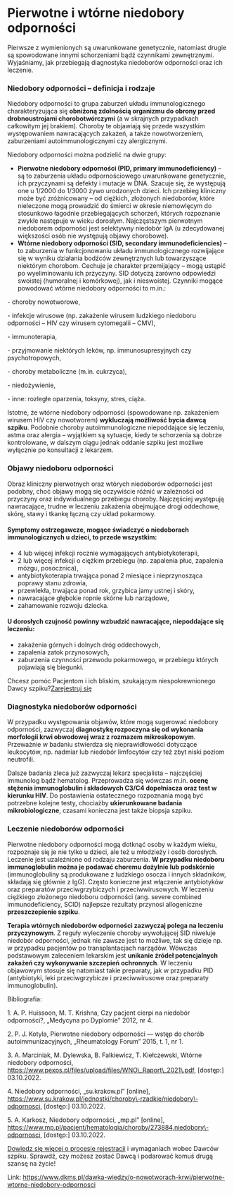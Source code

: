 # Pierwotne i wtórne niedobory odporności

Pierwsze z wymienionych są uwarunkowane genetycznie, natomiast drugie są spowodowane innymi schorzeniami bądź czynnikami zewnętrznymi. Wyjaśniamy, jak przebiegają diagnostyka niedoborów odporności oraz ich leczenie.


### Niedobory odporności – definicja i rodzaje


Niedobory odporności to grupa zaburzeń układu immunologicznego charakteryzująca się **obniżoną zdolnością organizmu do obrony przed drobnoustrojami chorobotwórczymi** (a w skrajnych przypadkach całkowitym jej brakiem). Choroby te objawiają się przede wszystkim występowaniem nawracających zakażeń, a także nowotworzeniem, zaburzeniami autoimmunologicznymi czy alergicznymi.


Niedobory odporności można podzielić na dwie grupy:


* **Pierwotne niedobory odporności (PID, primary immunodeficiency)** – są to zaburzenia układu odpornościowego uwarunkowane genetycznie, ich przyczynami są defekty i mutacje w DNA. Szacuje się, że występują one u 1/2000 do 1/3000 żywo urodzonych dzieci. Ich przebieg kliniczny może być zróżnicowany – od ciężkich, złożonych niedoborów, które nieleczone mogą prowadzić do śmierci w okresie niemowlęcym do stosunkowo łagodnie przebiegających schorzeń, których rozpoznanie zwykle następuje w wieku dorosłym. Najczęstszym pierwotnym niedoborem odporności jest selektywny niedobór IgA (u zdecydowanej większości osób nie występują objawy chorobowe).
* **Wtórne niedobory odporności (SID, secondary immunodeficiencies)** – to zaburzenia w funkcjonowaniu układu immunologicznego rozwijające się w wyniku działania bodźców zewnętrznych lub towarzyszące niektórym chorobom. Cechuje je charakter przemijający – mogą ustąpić po wyeliminowaniu ich przyczyny. SID dotyczą zarówno odpowiedzi swoistej (humoralnej i komórkowej), jak i nieswoistej. Czynniki mogące powodować wtórne niedobory odporności to m.in.:


\- choroby nowotworowe,


\- infekcje wirusowe (np. zakażenie wirusem ludzkiego niedoboru odporności – HIV czy wirusem cytomegalii – CMV),


\- immunoterapia,


\- przyjmowanie niektórych leków, np. immunosupresyjnych czy psychotropowych,


\- choroby metaboliczne (m.in. cukrzyca),


\- niedożywienie,


\- inne: rozległe oparzenia, toksyny, stres, ciąża.


Istotne, że wtórne niedobory odporności (spowodowane np. zakażeniem wirusem HIV czy nowotworem) **wykluczają możliwość bycia dawcą szpiku**. Podobnie choroby autoimmunologiczne niepoddające się leczeniu, astma oraz alergia – wyjątkiem są sytuacje, kiedy te schorzenia są dobrze kontrolowane, w dalszym ciągu jednak oddanie szpiku jest możliwe wyłącznie po konsultacji z lekarzem.


### Objawy niedoboru odporności


Obraz kliniczny pierwotnych oraz wtórych niedoborów odporności jest podobny, choć objawy mogą się oczywiście różnić w zależności od przyczyny oraz indywidualnego przebiegu choroby. Najczęściej występują nawracające, trudne w leczeniu zakażenia obejmujące drogi oddechowe, skórę, stawy i tkankę łączną czy układ pokarmowy.


#### Symptomy ostrzegawcze, mogące świadczyć o niedoborach immunologicznych u dzieci, to przede wszystkim:


* 4 lub więcej infekcji rocznie wymagających antybiotykoterapii,
* 2 lub więcej infekcji o ciężkim przebiegu (np. zapalenia płuc, zapalenia mózgu, posocznica),
* antybiotykoterapia trwająca ponad 2 miesiące i nieprzynosząca poprawy stanu zdrowia,
* przewlekła, trwająca ponad rok, grzybica jamy ustnej i skóry,
* nawracające głębokie ropnie skórne lub narządowe,
* zahamowanie rozwoju dziecka.


#### U dorosłych czujność powinny wzbudzić nawracające, niepoddające się leczeniu:


* zakażenia górnych i dolnych dróg oddechowych,
* zapalenia zatok przynosowych,
* zaburzenia czynności przewodu pokarmowego, w przebiegu których pojawiają się biegunki.


Chcesz pomóc Pacjentom i ich bliskim, szukającym niespokrewnionego Dawcy szpiku?[Zarejestruj się](/zarejestruj-sie-teraz "Zarejestruj sie teraz")
### Diagnostyka niedoborów odporności


W przypadku występowania objawów, które mogą sugerować niedobory odporności, zazwyczaj **diagnostykę rozpoczyna się od wykonania morfologii krwi obwodowej wraz z rozmazem mikroskopowym**. Przeważnie w badaniu stwierdza się nieprawidłowości dotyczące leukocytów, np. nadmiar lub niedobór limfocytów czy też zbyt niski poziom neutrofili.


Dalsze badania zleca już zazwyczaj lekarz specjalista – najczęściej immunolog bądź hematolog. Przeprowadza się wówczas m.in. **ocenę stężenia immunoglobulin i składowych C3/C4 dopełniacza oraz test w kierunku HIV**. Do postawienia ostatecznego rozpoznania mogą być potrzebne kolejne testy, chociażby **ukierunkowane badania mikrobiologiczne**, czasami konieczna jest także biopsja szpiku.


### Leczenie niedoborów odporności


Pierwotne niedobory odporności mogą dotknąć osoby w każdym wieku, rozpoznaje się je nie tylko u dzieci, ale też u młodzieży i osób dorosłych. Leczenie jest uzależnione od rodzaju zaburzenia. **W przypadku niedoboru immunoglobulin można je podawać choremu dożylnie lub podskórnie** (immunoglobuliny są produkowane z ludzkiego osocza i innych składników, składają się głównie z IgG). Często konieczne jest włączenie antybiotyków oraz preparatów przeciwgrzybiczych i przeciwwirusowych. W leczeniu ciężkiego złożonego niedoboru odporności (ang. severe combined immunodeficiency, SCID) najlepsze rezultaty przynosi allogeniczne **przeszczepienie szpiku**.


**Terapia wtórnych niedoborów odporności zazwyczaj polega na leczeniu przyczynowym**. Z reguły wyleczenie choroby wywołującej SID niweluje niedobór odporności, jednak nie zawsze jest to możliwe, tak się dzieje np. w przypadku pacjentów po transplantacjach narządów. Wówczas podstawowym zaleceniem lekarskim jest **unikanie źródeł potencjalnych zakażeń czy wykonywanie szczepień ochronnych**. W leczeniu objawowym stosuje się natomiast takie preparaty, jak w przypadku PID (antybiotyki, leki przeciwgrzybicze i przeciwwirusowe oraz preparaty immunoglobulin).


Bibliografia:


1\. A. P. Huissoon, M. T. Krishna, Czy pacjent cierpi na niedobór odporności?, „Medycyna po Dyplomie” 2012, nr 4\.


2\. P. J. Kotyla, Pierwotne niedobory odporności — wstęp do chorób autoimmunizacyjnych, „Rheumatology Forum” 2015, t. 1, nr 1\.


3\. A. Marciniak, M. Dylewska, B. Falkiewicz, T. Kiełczewski, Wtórne niedobory odporności, https://www.pexps.pl/files/upload/files/WNO\_Raport\_2021\.pdf, \[dostęp:] 03\.10\.2022\.


4\. Niedobory odporności, „su.krakow.pl” \[online], https://www.su.krakow.pl/jednostki/choroby\-rzadkie/niedobory\-odpornosci, \[dostęp:] 03\.10\.2022\.


5\. A. Karkosz, Niedobory odporności, „mp.pl” \[online], https://www.mp.pl/pacjent/hematologia/choroby/273884,niedobory\-odpornosci, \[dostęp:] 03\.10\.2022\.


[Dowiedz się więcej o procesie rejestracji](https://www.dkms.pl/dawka-wiedzy/o-rejestracji) i wymaganiach wobec Dawców szpiku. Sprawdź, czy możesz zostać Dawcą i podarować komuś drugą szansę na życie!



Link: https://www.dkms.pl/dawka-wiedzy/o-nowotworach-krwi/pierwotne-wtorne-niedobory-odpornosci

